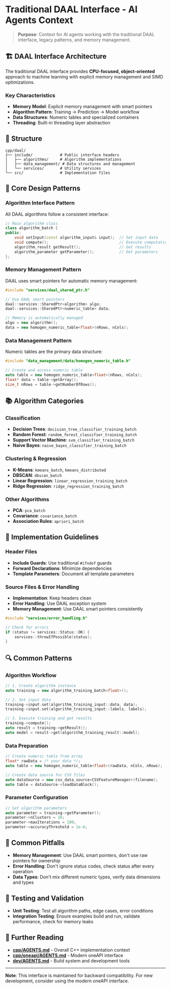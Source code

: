 
# Traditional DAAL Interface - AI Agents Context

> **Purpose**: Context for AI agents working with the traditional DAAL interface, legacy patterns, and memory management.

## 🏗️ DAAL Interface Architecture

The traditional DAAL interface provides **CPU-focused, object-oriented** approach to machine learning with explicit memory management and SIMD optimizations.

### Key Characteristics
- **Memory Model**: Explicit memory management with smart pointers
- **Algorithm Pattern**: Training → Prediction → Model workflow
- **Data Structures**: Numeric tables and specialized containers
- **Threading**: Built-in threading layer abstraction

## 📁 Structure
```
cpp/daal/
├── include/            # Public interface headers
│   ├── algorithms/     # Algorithm implementations
│   ├── data_management/ # Data structures and management
│   └── services/       # Utility services
└── src/                # Implementation files
```

## 🔧 Core Design Patterns

### Algorithm Interface Pattern
All DAAL algorithms follow a consistent interface:

```cpp
// Main algorithm class
class algorithm_batch {
public:
    void setInput(const algorithm_input& input);  // Set input data
    void compute();                               // Execute computation
    algorithm_result getResult();                 // Get results
    algorithm_parameter getParameter();           // Get parameters
};
```

### Memory Management Pattern
DAAL uses smart pointers for automatic memory management:

```cpp
#include "services/daal_shared_ptr.h"

// Use DAAL smart pointers
daal::services::SharedPtr<algorithm> algo;
daal::services::SharedPtr<numeric_table> data;

// Memory is automatically managed
algo = new algorithm();
data = new homogen_numeric_table<float>(nRows, nCols);
```

### Data Management Pattern
Numeric tables are the primary data structure:

```cpp
#include "data_management/data/homogen_numeric_table.h"

// Create and access numeric table
auto table = new homogen_numeric_table<float>(nRows, nCols);
float* data = table->getArray();
size_t nRows = table->getNumberOfRows();
```

## 📚 Algorithm Categories

### Classification
- **Decision Trees**: `decision_tree_classifier_training_batch`
- **Random Forest**: `random_forest_classifier_training_batch`
- **Support Vector Machine**: `svm_classifier_training_batch`
- **Naive Bayes**: `naive_bayes_classifier_training_batch`

### Clustering & Regression
- **K-Means**: `kmeans_batch`, `kmeans_distributed`
- **DBSCAN**: `dbscan_batch`
- **Linear Regression**: `linear_regression_training_batch`
- **Ridge Regression**: `ridge_regression_training_batch`

### Other Algorithms
- **PCA**: `pca_batch`
- **Covariance**: `covariance_batch`
- **Association Rules**: `apriori_batch`

## 🎯 Implementation Guidelines

### Header Files
- **Include Guards**: Use traditional `#ifndef` guards
- **Forward Declarations**: Minimize dependencies
- **Template Parameters**: Document all template parameters

### Source Files & Error Handling
- **Implementation**: Keep headers clean
- **Error Handling**: Use DAAL exception system
- **Memory Management**: Use DAAL smart pointers consistently

```cpp
#include "services/error_handling.h"

// Check for errors
if (status != services::Status::OK) {
    services::throwIfPossible(status);
}
```

## 🔍 Common Patterns

### Algorithm Workflow
```cpp
// 1. Create algorithm instance
auto training = new algorithm_training_batch<float>();

// 2. Set input data
training->input.set(algorithm_training_input::data, data);
training->input.set(algorithm_training_input::labels, labels);

// 3. Execute training and get results
training->compute();
auto result = training->getResult();
auto model = result->get(algorithm_training_result::model);
```

### Data Preparation
```cpp
// Create numeric table from array
float* rawData = /* your data */;
auto table = new homogen_numeric_table<float>(rawData, nCols, nRows);

// Create data source for CSV files
auto dataSource = new csv_data_source<CSVFeatureManager>(filename);
auto table = dataSource->loadDataBlock();
```

### Parameter Configuration
```cpp
// Set algorithm parameters
auto parameter = training->getParameter();
parameter->nClusters = 10;
parameter->maxIterations = 100;
parameter->accuracyThreshold = 1e-6;
```

## 🚫 Common Pitfalls
- **Memory Management**: Use DAAL smart pointers, don't use raw pointers for ownership
- **Error Handling**: Don't ignore status codes, check status after every operation
- **Data Types**: Don't mix different numeric types, verify data dimensions and types

## 🧪 Testing and Validation
- **Unit Testing**: Test all algorithm paths, edge cases, error conditions
- **Integration Testing**: Ensure examples build and run, validate performance, check for memory leaks

## 📖 Further Reading
- **[cpp/AGENTS.md](../AGENTS.md)** - Overall C++ implementation context
- **[cpp/oneapi/AGENTS.md](../oneapi/AGENTS.md)** - Modern oneAPI interface
- **[dev/AGENTS.md](../../dev/AGENTS.md)** - Build system and development tools

---

**Note**: This interface is maintained for backward compatibility. For new development, consider using the modern oneAPI interface.
